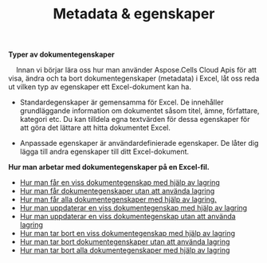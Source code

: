 ﻿---
title: Metadata & egenskaper
second_title: Aspose.Cells Cloud Documen
type: docs
url: /sv/metadata/
aliases: [/document-properties/,/working-with-document-properties/]
keywords: Get, delete, and update metadata from excel files
description: Aspose.Cells Cloud REST API stöd för att hämta, ta bort och uppdatera metadata från Excel-filer. SDK stöder olika utvecklingsspråk. De inkluderar Android, C#, Go, Java, NodeJS, Perl, PHP, Python, Ruby och swift
weight: 100
---
**Typer av dokumentegenskaper**

&nbsp;&nbsp;&nbsp;&nbsp;Innan vi börjar lära oss hur man använder Aspose.Cells Cloud Apis för att visa, ändra och ta bort dokumentegenskaper (metadata) i Excel, låt oss reda ut vilken typ av egenskaper ett Excel-dokument kan ha.

- Standardegenskaper är gemensamma för Excel. De innehåller grundläggande information om dokumentet såsom titel, ämne, författare, kategori etc. Du kan tilldela egna textvärden för dessa egenskaper för att göra det lättare att hitta dokumentet Excel.

- Anpassade egenskaper är användardefinierade egenskaper. De låter dig lägga till andra egenskaper till ditt Excel-dokument.


**Hur man arbetar med dokumentegenskaper på en Excel-fil.**

- [Hur man får en viss dokumentegenskap med hjälp av lagring](/cells/sv/document-properties/get/)
- [Hur man får dokumentegenskaper utan att använda lagring](/cells/sv/metadata/get/)
- [Hur man får alla dokumentegenskaper med hjälp av lagring.](/cells/sv/document-properties/get-all/)
- [Hur man uppdaterar en viss dokumentegenskap med hjälp av lagring](/cells/sv/document-properties/update/)
- [Hur man uppdaterar en viss dokumentegenskap utan att använda lagring](/cells/sv/metadata/update/)
- [Hur man tar bort en viss dokumentegenskap med hjälp av lagring](/cells/sv/document-properties/delete/)
- [Hur man tar bort dokumentegenskaper utan att använda lagring](/cells/sv/metadata/delete/)
- [Hur man tar bort alla dokumentegenskaper med hjälp av lagring](/cells/sv/document-properties/clear/)
